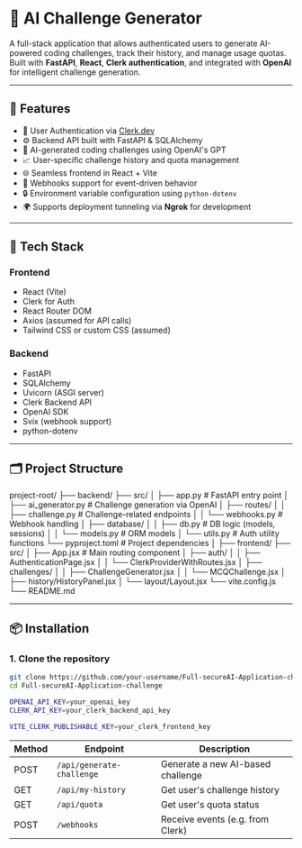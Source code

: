 # 🧠 AI Challenge Generator

A full-stack application that allows authenticated users to generate AI-powered coding challenges, track their history, and manage usage quotas. Built with **FastAPI**, **React**, **Clerk authentication**, and integrated with **OpenAI** for intelligent challenge generation.

---

## 🚀 Features

- 🔐 User Authentication via [Clerk.dev](https://clerk.dev)
- ⚙️ Backend API built with FastAPI & SQLAlchemy
- 🤖 AI-generated coding challenges using OpenAI's GPT
- 📈 User-specific challenge history and quota management
- 🌐 Seamless frontend in React + Vite
- 🔄 Webhooks support for event-driven behavior
- 🔒 Environment variable configuration using `python-dotenv`
- 🌍 Supports deployment tunneling via **Ngrok** for development

---

## 🧰 Tech Stack

### Frontend

- React (Vite)
- Clerk for Auth
- React Router DOM
- Axios (assumed for API calls)
- Tailwind CSS or custom CSS (assumed)

### Backend

- FastAPI
- SQLAlchemy
- Uvicorn (ASGI server)
- Clerk Backend API
- OpenAI SDK
- Svix (webhook support)
- python-dotenv

---

## 🗂 Project Structure

project-root/
├── backend/
├── src/
│ ├── app.py # FastAPI entry point
│ ├── ai_generator.py # Challenge generation via OpenAI
│ ├── routes/
│ │ ├── challenge.py # Challenge-related endpoints
│ │ └── webhooks.py # Webhook handling
│ ├── database/
│ │ ├── db.py # DB logic (models, sessions)
│ │ └── models.py # ORM models
│ └── utils.py # Auth utility functions
└── pyproject.toml # Project dependencies
│
├── frontend/
├── src/
│ ├── App.jsx # Main routing component
│ ├── auth/
│ │ ├── AuthenticationPage.jsx
│ │ └── ClerkProviderWithRoutes.jsx
│ ├── challenges/
│ │ ├── ChallengeGenerator.jsx
│ │ └── MCQChallenge.jsx
│ ├── history/HistoryPanel.jsx
│ └── layout/Layout.jsx
└── vite.config.js
└── README.md

---

## 📦 Installation

### 1. Clone the repository

```bash
git clone https://github.com/your-username/Full-secureAI-Application-challenge.git
cd Full-secureAI-Application-challenge

OPENAI_API_KEY=your_openai_key
CLERK_API_KEY=your_clerk_backend_api_key

VITE_CLERK_PUBLISHABLE_KEY=your_clerk_frontend_key
```

| Method | Endpoint                  | Description                       |
| ------ | ------------------------- | --------------------------------- |
| POST   | `/api/generate-challenge` | Generate a new AI-based challenge |
| GET    | `/api/my-history`         | Get user's challenge history      |
| GET    | `/api/quota`              | Get user's quota status           |
| POST   | `/webhooks`               | Receive events (e.g. from Clerk)  |
